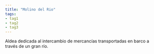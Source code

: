 ```yaml
---
title: "Molino del Rio"
tags: 
- tag1
- tag2
- tag3
---
```

Aldea dedicada al intercambio de mercancías transportadas en barco a través de un gran río.